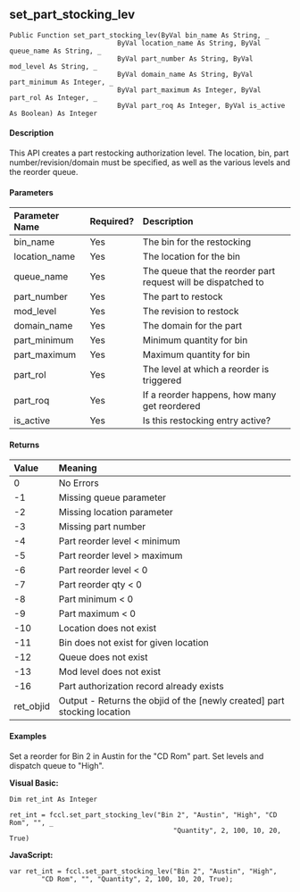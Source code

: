 set_part_stocking_lev
-----------------------

```
Public Function set_part_stocking_lev(ByVal bin_name As String, _
                           ByVal location_name As String, ByVal queue_name As String, _
                           ByVal part_number As String, ByVal mod_level As String, _
                           ByVal domain_name As String, ByVal part_minimum As Integer, _
                           ByVal part_maximum As Integer, ByVal part_rol As Integer, _
                           ByVal part_roq As Integer, ByVal is_active As Boolean) As Integer
```

#### Description

This API creates a part restocking authorization level. The location, bin, part number/revision/domain must be specified, as well as the various levels and the reorder queue.

#### Parameters

| Parameter Name | Required? | Description |
|:--- |:--- |:--- |
| bin_name | Yes | The bin for the restocking |
| location_name | Yes | The location for the bin |
| queue_name | Yes | The queue that the reorder part request will be dispatched to |
| part_number | Yes | The part to restock |
| mod_level | Yes | The revision to restock |
| domain_name | Yes | The domain for the part |
| part_minimum | Yes | Minimum quantity for bin |
| part_maximum | Yes | Maximum quantity for bin |
| part_rol | Yes | The level at which a reorder is triggered |
| part_roq | Yes | If a reorder happens, how many get reordered |
| is_active | Yes | Is this restocking entry active? |

#### Returns

| Value | Meaning |
|:--- |:--- |
| 0 | No Errors |
| -1 | Missing queue parameter |
| -2 | Missing location parameter |
| -3 | Missing part number |
| -4 | Part reorder level < minimum |
| -5 | Part reorder level > maximum |
| -6 | Part reorder level < 0 |
| -7 | Part reorder qty < 0 |
| -8 | Part minimum < 0 |
| -9 | Part maximum < 0 |
| -10 | Location does not exist |
| -11 | Bin does not exist for given location |
| -12 | Queue does not exist |
| -13 | Mod level does not exist |
| -16 | Part authorization record already exists |
| ret_objid | Output - Returns the objid of the \[newly created\] part stocking location |

#### Examples

Set a reorder for Bin 2 in Austin for the "CD Rom" part. Set levels and dispatch queue to "High".

**Visual Basic:**
```
Dim ret_int As Integer

ret_int = fccl.set_part_stocking_lev("Bin 2", "Austin", "High", "CD Rom", "", _
                                         "Quantity", 2, 100, 10, 20, True)
```

**JavaScript:**
```
var ret_int = fccl.set_part_stocking_lev("Bin 2", "Austin", "High", 
		"CD Rom", "", "Quantity", 2, 100, 10, 20, True);
```